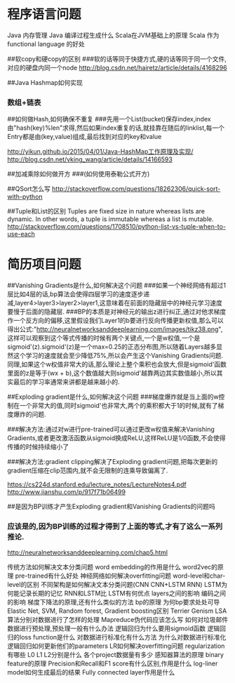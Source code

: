 # 程序语言问题

Java 内存管理
Java 编译过程生成什么
Scala在JVM基础上的原理
Scala 作为 functional language 的好处

##软copy和硬copy的区别
###软的话等同于快捷方式,硬的话等同于同一个文件,对应的硬盘内同一个node
http://blog.csdn.net/hairetz/article/details/4168296

##Java Hashmap如何实现 
### 数组+链表
##如何做Hash,如何确保不重复
###先用一个List(bucket)保存index,index由"hash(key)%len"求得,然后如果index重复的话,就挂靠在随后的linklist,每一个Entry都是由(key,value)组成,最后找到对应的key和value

http://yikun.github.io/2015/04/01/Java-HashMap工作原理及实现/
http://blog.csdn.net/vking_wang/article/details/14166593


##加减乘除如何做开方
###(如何使用泰勒公式开方)


##QSort怎么写
http://stackoverflow.com/questions/18262306/quick-sort-with-python

##Tuple和List的区别
Tuples are fixed size in nature whereas lists are dynamic.
In other words, a tuple is immutable whereas a list is mutable.
http://stackoverflow.com/questions/1708510/python-list-vs-tuple-when-to-use-each


# 简历项目问题



##Vanishing Gradients是什么,如何解决这个问题
###如果一个神经网络有超过1层比如4层的话,bp算法会使得四层学习的速度逐步递减,layer4>layer3>layer2>layer1,这意味着在前面的隐藏层中的神经元学习速度要慢于后面的隐藏层.
###BP的本质是对神经元的输出z进行纠正,通过对他求梯度作一个反方向的偏移,这里假设我们Layer1的b要进行反向传播更新权值,那么可以得出公式:"http://neuralnetworksanddeeplearning.com/images/tikz38.png", 这样可以观察到这个等式传播的时候有两个关键点,一个是w权值,一个是sigmoid'(z).sigmoid'(z)是一个max=0.25的正态分布图,所以随着Layers越多显然这个学习的速度就会至少降低75%,所以会产生这个Vanishing Gradients问题.同理,如果这个w权值非常大的话,那么理论上整个乘积也会放大,但是sigmoid'函数里面的z是等于(wx + b),这个数值越大则sigmoid'越靠两边其实数值越小,所以其实最后的学习率通常来讲都是越来越小的.

##Exploding gradient是什么,如何解决这个问题
###梯度爆炸就是当上面的w控制在一个非常大的值,同时sigmoid'也非常大,两个的乘积都大于1的时候,就有了梯度爆炸的问题.

###解决方法:通过对w进行pre-trained可以通过更改w权值来解决Vanishing Gradients,或者更改激活函数从sigmoid换成ReLU,这样ReLU是1/0函数,不会使得传播的时候持续缩小了

###解决方法:gradient clipping解决了Exploding gradient问题,把每次更新的gradient压缩在clip范围内,就不会无限制的连乘导致偏离了.

https://cs224d.stanford.edu/lecture_notes/LectureNotes4.pdf
http://www.jianshu.com/p/917f71b06499

##是因为BP训练才产生Exploding gradient和Vanishing Gradients的问题吗
### 应该是的,因为BP训练的过程才得到了上面的等式,才有了这么一系列推论.

http://neuralnetworksanddeeplearning.com/chap5.html


传统方法如何解决文本分类问题
word embedding的作用是什么
word2vec的原理
pre-trained有什么好处
神经网络如何解决overfitting问题
word-level和char-level的区别
不同架构是如何解决文本分类问题(CNN CNN+LSTM RNN)
LSTM为何能记录长期的记忆
RNN和LSTM比 LSTM有何优点
layers之间的影响
编码之间的影响
梯度下降法的原理,还有什么类似的方法
bp的原理
为何bp要求处处可导
Elastic Net, SVM, Random forest, Gradient boosting区别
Terrier Genism LSA算法分别对数据进行了怎样的处理
Mapreduce伪代码应该怎么写
如何对垃圾邮件数据进行预处理,预处理一般有什么办法
逻辑回归为什么要用sigmoid函数
逻辑回归的loss function是什么
对数据进行标准化有什么方法
为什么对数据进行标准化
逻辑回归如何更新他们的parameters
LR如何解决overfitting问题
regularization有哪些 L0 L1 L2分别是什么
各个project数据量有多少
感知器算法的原理
binary feature的原理
Precision和Recall和F1 score有什么区别,作用是什么
log-liner model如何生成最后的结果
Fully connected layer作用是什么